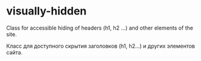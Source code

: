 # visually-hidden

Class for accessible hiding of headers (h1, h2 ...) and other elements of the site.

Класс для доступного скрытия заголовков (h1, h2...) и других элементов сайта.
